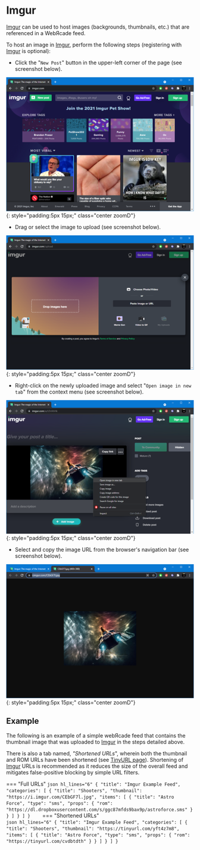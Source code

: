 # Imgur

[Imgur](https://imgur.com/) can be used to host images (backgrounds, thumbnails, etc.) that are referenced in a WebЯcade feed. 

To host an image in [Imgur](https://imgur.com/), perform the following steps (registering with [Imgur](https://imgur.com/) is optional):

* Click the "`New Post`" button in the upper-left corner of the page (see screenshot below).

![](../../assets/images/feed/imgur/site.png){: style="padding:5px 15px;" class="center zoomD"}

* Drag or select the image to upload (see screenshot below).

![](../../assets/images/feed/imgur/upload.png){: style="padding:5px 15px;" class="center zoomD"}

* Right-click on the newly uploaded image and select "`Open image in new tab`" from the context menu (see screenshot below).

![](../../assets/images/feed/imgur/openintab.png){: style="padding:5px 15px;" class="center zoomD"}

* Select and copy the image URL from the browser's navigation bar (see screenshot below).

![](../../assets/images/feed/imgur/url.png){: style="padding:5px 15px;" class="center zoomD"}

## Example

The following is an example of a simple webЯcade feed that contains the thumbnail image that was uploaded to [Imgur](https://imgur.com/) in the steps detailed above.

There is also a tab named, *"Shortened URLs*", wherein both the thumbnail and ROM URLs have been shortened (see [TinyURL page](./tinyurl.md#shortened-urls)). Shortening of [Imgur](https://imgur.com/) URLs is recommended as it reduces the size of the overall feed and mitigates false-positive blocking by simple URL filters.

=== "Full URLs"
    ``` json hl_lines="6"
    {
      "title": "Imgur Example Feed",
      "categories": [
        {
          "title": "Shooters",
          "thumbnail": "https://i.imgur.com/CEbGF7l.jpg",
          "items": [
            {
              "title": "Astro Force",
              "type": "sms",
              "props": {
                "rom": "https://dl.dropboxusercontent.com/s/ggc87mfds9bax9p/astroforce.sms"
              }
            }
          ]
        }
      ]
    }    
    ```
=== "Shortened URLs"    
    ``` json hl_lines="6"
    {
      "title": "Imgur Example Feed",
      "categories": [
        {
          "title": "Shooters",
          "thumbnail": "https://tinyurl.com/yft4z7m8",
          "items": [
            {
              "title": "Astro Force",
              "type": "sms",
              "props": {
                "rom": "https://tinyurl.com/cvdbtdth"
              }
            }
          ]
        }
      ]
    }    
    ```
